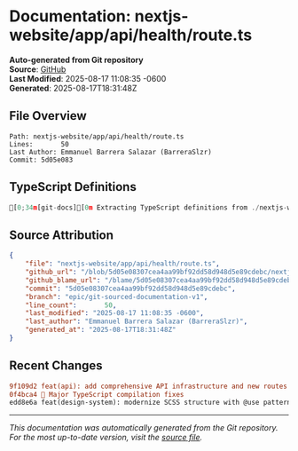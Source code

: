 # Documentation: nextjs-website/app/api/health/route.ts

**Auto-generated from Git repository**  
**Source**: [GitHub](/blob/5d05e08307cea4aa99bf92dd58d948d5e89cdebc/nextjs-website/app/api/health/route.ts)  
**Last Modified**: 2025-08-17 11:08:35 -0600  
**Generated**: 2025-08-17T18:31:48Z

## File Overview

```
Path: nextjs-website/app/api/health/route.ts
Lines:       50
Last Author: Emmanuel Barrera Salazar (BarreraSlzr)
Commit: 5d05e083
```

## TypeScript Definitions

```typescript
[0;34m[git-docs][0m Extracting TypeScript definitions from ./nextjs-website/app/api/health/route.ts
```

## Source Attribution

```json
{
    "file": "nextjs-website/app/api/health/route.ts",
    "github_url": "/blob/5d05e08307cea4aa99bf92dd58d948d5e89cdebc/nextjs-website/app/api/health/route.ts",
    "github_blame_url": "/blame/5d05e08307cea4aa99bf92dd58d948d5e89cdebc/nextjs-website/app/api/health/route.ts",
    "commit": "5d05e08307cea4aa99bf92dd58d948d5e89cdebc",
    "branch": "epic/git-sourced-documentation-v1",
    "line_count":       50,
    "last_modified": "2025-08-17 11:08:35 -0600",
    "last_author": "Emmanuel Barrera Salazar (BarreraSlzr)",
    "generated_at": "2025-08-17T18:31:48Z"
}
```

## Recent Changes

```diff
9f109d2 feat(api): add comprehensive API infrastructure and new routes
0f4bca4 🔧 Major TypeScript compilation fixes
edd8e6a feat(design-system): modernize SCSS structure with @use pattern
```

---
*This documentation was automatically generated from the Git repository. 
For the most up-to-date version, visit the [source file](/blob/5d05e08307cea4aa99bf92dd58d948d5e89cdebc/nextjs-website/app/api/health/route.ts).*
